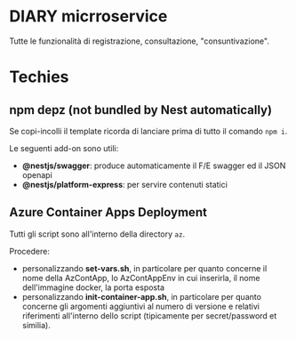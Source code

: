 # DIARY micrroservice

Tutte le funzionalità di registrazione, consultazione, "consuntivazione".


# Techies

## npm depz (not bundled by Nest automatically)

Se copi-incolli il template ricorda di lanciare prima di tutto il comando `npm i`.

Le seguenti add-on sono utili:
 - **@nestjs/swagger**: produce automaticamente il F/E swagger ed il JSON openapi
 - **@nestjs/platform-express**: per servire contenuti statici

## Azure Container Apps Deployment

Tutti gli script sono all'interno della directory `az`.

Procedere:
 - personalizzando **set-vars.sh**, in particolare per quanto concerne il nome della AzContApp, lo AzContAppEnv in cui inserirla, il nome dell'immagine docker, la porta esposta
 - personalizzando **init-container-app.sh**, in particolare per quanto concerne gli argomenti aggiuntivi al numero di versione e relativi riferimenti all'interno dello script (tipicamente per secret/password et similia).



 